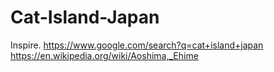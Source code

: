 # Cat-Island-Japan
Inspire. https://www.google.com/search?q=cat+island+japan https://en.wikipedia.org/wiki/Aoshima,_Ehime
